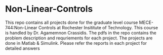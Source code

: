 # Non-Linear-Controls
This repo contains all projects done for the graduate level course MECE-744:Non-Linear Controls at Rochester Insititute of Technology. This course is handled by Dr. Agamemnon Crassidis. The pdfs in the repo contains the problem description and requriements for each project. The projects are done in Matlab & Simulink. Please refer the reports in each project for detailed answers
